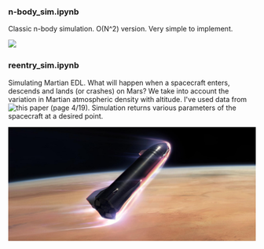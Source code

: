 ### n-body_sim.ipynb

Classic n-body simulation. O(N^2) version. Very simple to implement.

![](n-body_sim.gif)

### reentry_sim.ipynb

Simulating Martian EDL. What will happen when a spacecraft enters, descends and lands (or crashes) on Mars? We take into account the variation in Martian atmospheric density with altitude. I've used data from ![this](https://agupubs.onlinelibrary.wiley.com/doi/pdf/10.1029/2008JE003086) paper (page 4/19). Simulation returns various parameters of the spacecraft at a desired point.

![](reentry_sim.jpg)
